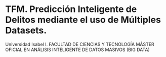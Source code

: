 # TFM. Predicción Inteligente de Delitos mediante el uso de Múltiples Datasets.
Universidad Isabel I. 
FACULTAD DE CIENCIAS Y TECNOLOGÍA
MÁSTER OFICIAL EN ANÁLISIS INTELIGENTE DE DATOS MASIVOS (BIG DATA)
